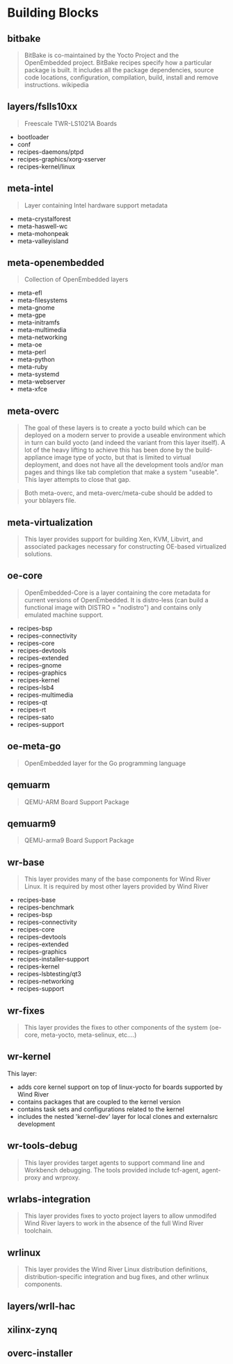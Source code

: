 Building Blocks
==

## bitbake

> BitBake is co-maintained by the Yocto Project and the OpenEmbedded project. BitBake recipes specify how a particular package is built. It includes all the package dependencies, source code locations, configuration, compilation, build, install and remove instructions. wikipedia

## layers/fslls10xx

> Freescale TWR-LS1021A Boards

- bootloader
- conf 	
- recipes-daemons/ptpd
- recipes-graphics/xorg-xserver
- recipes-kernel/linux

## meta-intel

> Layer containing Intel hardware support metadata

- meta-crystalforest
- meta-haswell-wc
- meta-mohonpeak
- meta-valleyisland

## meta-openembedded

> Collection of OpenEmbedded layers

- meta-efl
- meta-filesystems
- meta-gnome
- meta-gpe
- meta-initramfs
- meta-multimedia
- meta-networking
- meta-oe
- meta-perl
- meta-python
- meta-ruby
- meta-systemd
- meta-webserver
- meta-xfce

## meta-overc

> The goal of these layers is to create a yocto build which can be deployed on a modern server to provide a useable environment which in turn can build yocto (and indeed the variant from this layer itself).  A lot of the heavy lifting to achieve this has been done by the build-appliance image type of yocto, but that is limited to virtual deployment, and does not have all the development tools and/or man pages and things like tab completion that make a system "useable".  This layer attempts to close that gap.

> Both meta-overc, and meta-overc/meta-cube should be added to your bblayers file.

## meta-virtualization

> This layer provides support for building Xen, KVM, Libvirt, and associated packages necessary for constructing OE-based virtualized solutions.

## oe-core

> OpenEmbedded-Core is a layer containing the core metadata for current versions of OpenEmbedded. It is distro-less (can build a functional image with DISTRO = "nodistro") and contains only emulated machine support.

- recipes-bsp
- recipes-connectivity
- recipes-core
- recipes-devtools
- recipes-extended
- recipes-gnome
- recipes-graphics
- recipes-kernel
- recipes-lsb4
- recipes-multimedia
- recipes-qt
- recipes-rt
- recipes-sato
- recipes-support

## oe-meta-go

> OpenEmbedded layer for the Go programming language

## qemuarm

> QEMU-ARM Board Support Package

## qemuarm9

>  QEMU-arma9 Board Support Package

## wr-base

> This layer provides many of the base components for Wind River Linux.  It is required by most other layers provided by Wind River

- recipes-base
- recipes-benchmark
- recipes-bsp
- recipes-connectivity
- recipes-core
- recipes-devtools
- recipes-extended
- recipes-graphics
- recipes-installer-support
- recipes-kernel
- recipes-lsbtesting/qt3
- recipes-networking
- recipes-support

## wr-fixes

> This layer provides the fixes to other components of the system
(oe-core, meta-yocto, meta-selinux, etc....)

## wr-kernel

This layer:

- adds core kernel support on top of linux-yocto for boards supported by Wind River
- contains packages that are coupled to the kernel version
- contains task sets and configurations related to the kernel
- includes the nested 'kernel-dev' layer for local clones and externalsrc development

## wr-tools-debug

> This layer provides target agents to support command line and Workbench debugging.  The tools provided include tcf-agent, agent-proxy and wrproxy.

## wrlabs-integration

> This layer provides fixes to yocto project layers to allow unmodifed Wind River layers to work in the absence of the full Wind River toolchain.

## wrlinux

> This layer provides the Wind River Linux distribution definitions, distribution-specific integration and bug fixes, and other wrlinux components.

## layers/wrll-hac
## xilinx-zynq
## overc-installer